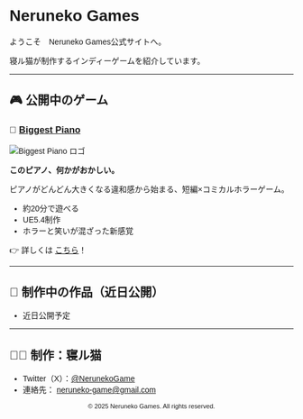 # Neruneko Games

ようこそ　Neruneko Games公式サイトへ。

寝ル猫が制作するインディーゲームを紹介しています。

---

## 🎮 公開中のゲーム

### 🔸 [Biggest Piano](./biggest-piano/index.html)

![Biggest Piano ロゴ](./biggest-piano/assets/images/logo_biggest_piano.png)

**このピアノ、何かがおかしい。**

ピアノがどんどん大きくなる違和感から始まる、短編×コミカルホラーゲーム。

- 約20分で遊べる
- UE5.4制作
- ホラーと笑いが混ざった新感覚

👉 詳しくは [こちら](./biggest-piano/index.html)！

---

## 🧪 制作中の作品（近日公開）

- 近日公開予定

---

## 🧑‍💻 制作：寝ル猫

- Twitter（X）：[@NerunekoGame](https://twitter.com/NerunekoGame)
- 連絡先： neruneko-game@gmail.com

<style>
  body {
    font-family: 'Noto Sans JP', sans-serif;
  }
</style>

<footer>
  <p style="text-align:center; font-size: 0.8em;">&copy; 2025 Neruneko Games. All rights reserved.</p>
</footer>
